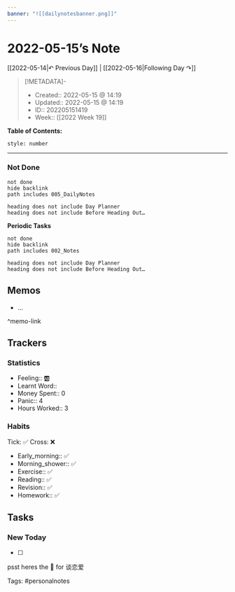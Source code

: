 ```yaml
---
banner: "![[dailynotesbanner.png]]"
---
```


# 2022-05-15’s Note

[[2022-05-14|↶ Previous Day]] | [[2022-05-16|Following Day ↷]]

> [!METADATA]-
> - Created:: 2022-05-15 @ 14:19
> - Updated:: 2022-05-15 @ 14:19
> - ID:: 202205151419
> - Week:: [[2022 Week 19]]

**Table of Contents:**
```toc
style: number
```

___
### Not Done
```tasks
not done
hide backlink
path includes 005_DailyNotes

heading does not include Day Planner
heading does not include Before Heading Out…
```
**Periodic Tasks**
```tasks
not done
hide backlink
path includes 002_Notes

heading does not include Day Planner
heading does not include Before Heading Out…
```
## Memos
- …

^memo-link

## Trackers
### Statistics
- Feeling:: 🆎
- Learnt Word:: 
- Money Spent:: 0
- Panic:: 4
- Hours Worked:: 3

### Habits

Tick: ✅ Cross: ❌

- Early_morning:: ✅
- Morning_shower:: ✅
- Exercise:: ✅
- Reading:: ✅
- Revision:: ✅
- Homework:: ✅

## Tasks
### New Today
- [ ]


psst heres the 📅 for 谈恋爱


Tags: #personalnotes 